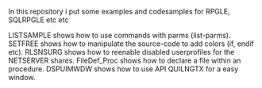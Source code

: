In this repository i put some examples and codesamples for RPGLE, SQLRPGLE etc etc

LISTSAMPLE shows how to use commands with parms (list-parms).
SETFREE shows how to manipulate the source-code to add colors (if, endif etc).
RLSNSURG shows how to reenable disabled userprofiles for the NETSERVER shares.
FileDef_Proc shows how to declare a file within an procedure.
DSPUIMWDW shows how to use API QUILNGTX for a easy window.
